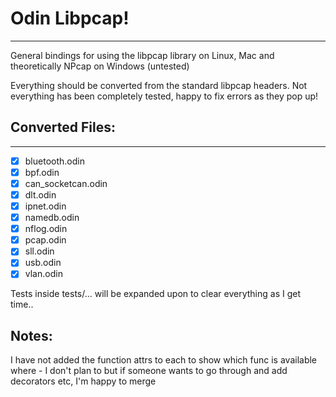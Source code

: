 # Odin Libpcap!
----

General bindings for using the libpcap library on Linux, Mac and theoretically NPcap on Windows (untested)

Everything should be converted from the standard libpcap headers. Not everything has been completely tested, happy to fix errors as they pop up!

## Converted Files:
-----
- [x] bluetooth.odin 
- [x] bpf.odin
- [x] can_socketcan.odin 
- [x] dlt.odin
- [x] ipnet.odin 
- [x] namedb.odin
- [x] nflog.odin
- [x] pcap.odin
- [x] sll.odin 
- [x] usb.odin
- [x] vlan.odin

Tests inside tests/... will be expanded upon to clear everything as I get time..

## Notes:

I have not added the function attrs to each to show which func is available where - I don't plan to but if someone wants to go through and add decorators etc, I'm happy to merge
